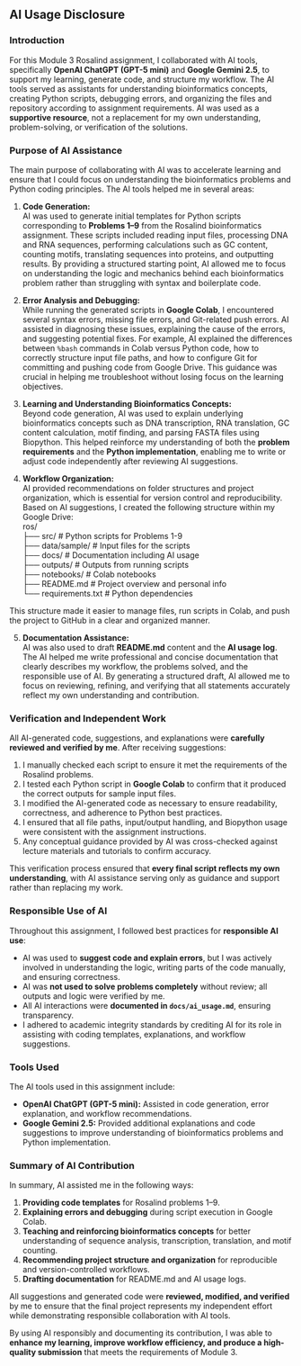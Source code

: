 ## AI Usage Disclosure

### Introduction
For this Module 3 Rosalind assignment, I collaborated with AI tools, specifically **OpenAI ChatGPT (GPT-5 mini)** and **Google Gemini 2.5**, to support my learning, generate code, and structure my workflow. The AI tools served as assistants for understanding bioinformatics concepts, creating Python scripts, debugging errors, and organizing the files and repository according to assignment requirements. AI was used as a **supportive resource**, not a replacement for my own understanding, problem-solving, or verification of the solutions.

### Purpose of AI Assistance
The main purpose of collaborating with AI was to accelerate learning and ensure that I could focus on understanding the bioinformatics problems and Python coding principles. The AI tools helped me in several areas:

1. **Code Generation:**  
   AI was used to generate initial templates for Python scripts corresponding to **Problems 1–9** from the Rosalind bioinformatics assignment. These scripts included reading input files, processing DNA and RNA sequences, performing calculations such as GC content, counting motifs, translating sequences into proteins, and outputting results. By providing a structured starting point, AI allowed me to focus on understanding the logic and mechanics behind each bioinformatics problem rather than struggling with syntax and boilerplate code.

2. **Error Analysis and Debugging:**  
   While running the generated scripts in **Google Colab**, I encountered several syntax errors, missing file errors, and Git-related push errors. AI assisted in diagnosing these issues, explaining the cause of the errors, and suggesting potential fixes. For example, AI explained the differences between `%bash` commands in Colab versus Python code, how to correctly structure input file paths, and how to configure Git for committing and pushing code from Google Drive. This guidance was crucial in helping me troubleshoot without losing focus on the learning objectives.

3. **Learning and Understanding Bioinformatics Concepts:**  
   Beyond code generation, AI was used to explain underlying bioinformatics concepts such as DNA transcription, RNA translation, GC content calculation, motif finding, and parsing FASTA files using Biopython. This helped reinforce my understanding of both the **problem requirements** and the **Python implementation**, enabling me to write or adjust code independently after reviewing AI suggestions.

4. **Workflow Organization:**  
   AI provided recommendations on folder structures and project organization, which is essential for version control and reproducibility. Based on AI suggestions, I created the following structure within my Google Drive:<br>
ros/<br>
├── src/ # Python scripts for Problems 1-9<br>
├── data/sample/ # Input files for the scripts<br>
├── docs/ # Documentation including AI usage<br>
├── outputs/ # Outputs from running scripts<br>
├── notebooks/ # Colab notebooks<br>
├── README.md # Project overview and personal info<br>
└── requirements.txt # Python dependencies<br>

This structure made it easier to manage files, run scripts in Colab, and push the project to GitHub in a clear and organized manner.

5. **Documentation Assistance:**  
AI was also used to draft **README.md** content and the **AI usage log**. The AI helped me write professional and concise documentation that clearly describes my workflow, the problems solved, and the responsible use of AI. By generating a structured draft, AI allowed me to focus on reviewing, refining, and verifying that all statements accurately reflect my own understanding and contribution.

### Verification and Independent Work
All AI-generated code, suggestions, and explanations were **carefully reviewed and verified by me**. After receiving suggestions:

1. I manually checked each script to ensure it met the requirements of the Rosalind problems.  
2. I tested each Python script in **Google Colab** to confirm that it produced the correct outputs for sample input files.  
3. I modified the AI-generated code as necessary to ensure readability, correctness, and adherence to Python best practices.  
4. I ensured that all file paths, input/output handling, and Biopython usage were consistent with the assignment instructions.  
5. Any conceptual guidance provided by AI was cross-checked against lecture materials and tutorials to confirm accuracy.

This verification process ensured that **every final script reflects my own understanding**, with AI assistance serving only as guidance and support rather than replacing my work.

### Responsible Use of AI
Throughout this assignment, I followed best practices for **responsible AI use**:

- AI was used to **suggest code and explain errors**, but I was actively involved in understanding the logic, writing parts of the code manually, and ensuring correctness.  
- AI was **not used to solve problems completely** without review; all outputs and logic were verified by me.  
- All AI interactions were **documented in `docs/ai_usage.md`**, ensuring transparency.  
- I adhered to academic integrity standards by crediting AI for its role in assisting with coding templates, explanations, and workflow suggestions.  

### Tools Used
The AI tools used in this assignment include:  
- **OpenAI ChatGPT (GPT-5 mini):** Assisted in code generation, error explanation, and workflow recommendations.  
- **Google Gemini 2.5:** Provided additional explanations and code suggestions to improve understanding of bioinformatics problems and Python implementation.

### Summary of AI Contribution
In summary, AI assisted me in the following ways:

1. **Providing code templates** for Rosalind problems 1–9.  
2. **Explaining errors and debugging** during script execution in Google Colab.  
3. **Teaching and reinforcing bioinformatics concepts** for better understanding of sequence analysis, transcription, translation, and motif counting.  
4. **Recommending project structure and organization** for reproducible and version-controlled workflows.  
5. **Drafting documentation** for README.md and AI usage logs.  

All suggestions and generated code were **reviewed, modified, and verified** by me to ensure that the final project represents my independent effort while demonstrating responsible collaboration with AI tools.

By using AI responsibly and documenting its contribution, I was able to **enhance my learning, improve workflow efficiency, and produce a high-quality submission** that meets the requirements of Module 3.




